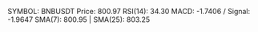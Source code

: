 SYMBOL: BNBUSDT
Price: 800.97
RSI(14): 34.30
MACD: -1.7406 / Signal: -1.9647
SMA(7): 800.95 | SMA(25): 803.25
